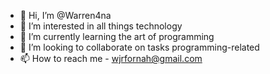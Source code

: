 - 👋 Hi, I’m @Warren4na
- 👀 I’m interested in all things technology
- 🌱 I’m currently learning the art of programming
- 💞️ I’m looking to collaborate on tasks programming-related
- 📫 How to reach me - wjrfornah@gmail.com 

<!---
Warren4na/Warren4na is a ✨ special ✨ repository because its `README.md` (this file) appears on your GitHub profile.
You can click the Preview link to take a look at your changes.
--->

